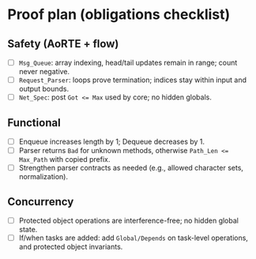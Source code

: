 # Proof plan (obligations checklist)

## Safety (AoRTE + flow)
- [ ] `Msg_Queue`: array indexing, head/tail updates remain in range; count never negative.
- [ ] `Request_Parser`: loops prove termination; indices stay within input and output bounds.
- [ ] `Net_Spec`: post `Got <= Max` used by core; no hidden globals.

## Functional
- [ ] Enqueue increases length by 1; Dequeue decreases by 1.
- [ ] Parser returns `Bad` for unknown methods, otherwise `Path_Len <= Max_Path` with copied prefix.
- [ ] Strengthen parser contracts as needed (e.g., allowed character sets, normalization).

## Concurrency
- [ ] Protected object operations are interference-free; no hidden global state.
- [ ] If/when tasks are added: add `Global/Depends` on task-level operations, and protected object invariants.
